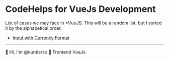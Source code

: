 # CodeHelps for VueJs Development

List of cases we may face in *VueJS. This will be a random list, but I sorted it by the alphabetical order. 

- [Input with Currency Format](https://github.com/kuntiarso/codehelps/blob/main/vue/vue%20-%20input%20field%20with%20currency%20format.md)

------

:wave: Hi, I'm @kuntiarso	:seedling: Frontend VueJs
